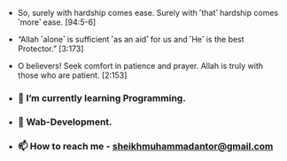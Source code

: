 - So, surely with hardship comes ease. Surely with ˹that˺ hardship comes ˹more˺ ease. [94:5-6]
- “Allah ˹alone˺ is sufficient ˹as an aid˺ for us and ˹He˺ is the best Protector.” [3:173]
- O believers! Seek comfort in patience and prayer. Allah is truly with those who are patient. [2:153]

- ### 🌱 I’m currently learning Programming.
- ### 🌱 Wab-Development.
- ### 📫 How to reach me - sheikhmuhammadantor@gmail.com

<!--
**sheikhmuhammadantor/sheikhmuhammadantor** is a ✨ _special_ ✨ repository because its `README.md` (this file) appears on your GitHub profile.

Here are some ideas to get you started:

- 🔭 I’m currently working on ...
- 🌱 I’m currently learning ...
- 👯 I’m looking to collaborate on ...
- 🤔 I’m looking for help with ...
- 💬 Ask me about ...
- 📫 How to reach me: ...
- 😄 Pronouns: ...
- ⚡ Fun fact: ...
-->
